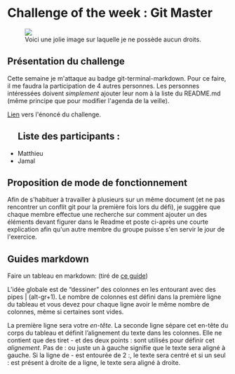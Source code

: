<h1>Challenge of the week : Git Master</h1>

<figure>
	<img src="https://cdn-images-1.medium.com/max/2600/1*wOJzZIRawP0SmlPDu32mxw.jpeg">
	<figcaption>Voici une jolie image sur laquelle je ne possède aucun droits.</figcaption>
</figure>

<h2>Présentation du challenge</h2>
<p>
	Cette semaine je m'attaque au badge git-terminal-markdown. Pour ce faire, il me faudra la participation de 4 autres personnes. Les personnes intéressées doivent <em>simplement</em> ajouter leur nom à la liste du README.md (même principe que pour modifier l'agenda de la veille).
</p>

<p>
	<a href="https://github.com/becodeorg/badge-git-terminal-markdown">Lien</a> vers l'énoncé du challenge.
</p>

<ul><h2>Liste des participants :</h2>
	<li>Matthieu</li>
	<li>Jamal</li>
</ul>

<h2>Proposition de mode de fonctionnement</h2>
<p>
	Afin de s'habituer à travailler à plusieurs sur un même document (et ne pas rencontrer un conflit git pour la première fois lors du défi), je suggère que chaque membre effectue une recherche sur comment ajouter un des éléments devant figurer dans le Readme et poste ci-après une courte explication afin qu'un autre membre du groupe puisse s'en servir le jour de l'exercice.
</p>

<h2>Guides markdown</h2>
<p>
	Faire un tableau en markdown: (tiré de <a target="_blank" href="https://blog.wax-o.com/2014/04/tutoriel-un-guide-pour-bien-commencer-avec-markdown/">ce guide</a>)
</p>
<p>
	L’idée globale est de “dessiner” des colonnes en les entourant avec des pipes | (alt-gr+1). Le nombre de colonnes est défini dans la première ligne du tableau et vous devez pour chaque ligne avoir le même nombre de colonnes, même si certaines sont vides.
</p>
<p>
	La première ligne sera votre <em>en-tête</em>. La seconde ligne sépare cet en-tête du corps du tableau et définit l’alignement du texte dans les colonnes. Elle ne contient que des tiret - et des deux points : sont utilisés pour définir cet <em>alignement</em>. Pas de : ou juste un à gauche signifie que le texte sera aligné à gauche. Si la ligne de - est entourée de 2 :, le texte sera centré et si un seul : est présent à droite de a ligne, le texte sera aligné à droite.
</p>

